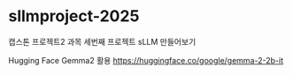 # sllmproject-2025
캡스톤 프로젝트2 과목 세번째 프로젝트 sLLM 만들어보기

Hugging Face Gemma2 활용
https://huggingface.co/google/gemma-2-2b-it
